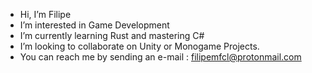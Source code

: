 - Hi, I’m Filipe
- I’m interested in Game Development
- I’m currently learning Rust and mastering C#
- I’m looking to collaborate on Unity or Monogame Projects.
- You can reach me by sending an e-mail : filipemfcl@protonmail.com

<!---
Filipemfcl/Filipemfcl is a ✨ special ✨ repository because its `README.md` (this file) appears on your GitHub profile.
You can click the Preview link to take a look at your changes.
--->
